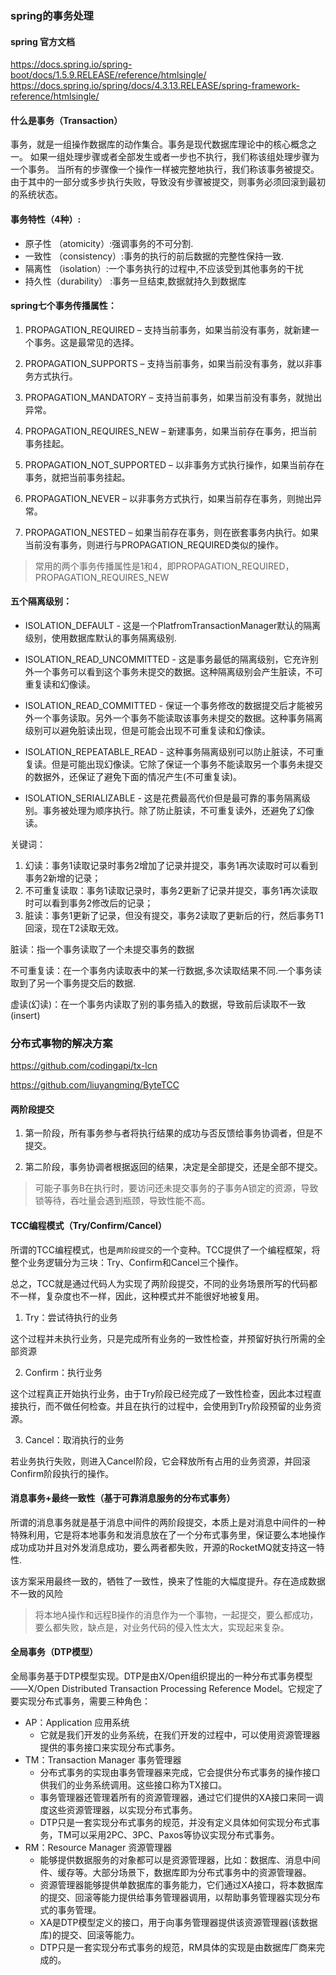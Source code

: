 ### spring的事务处理

#### spring 官方文档

https://docs.spring.io/spring-boot/docs/1.5.9.RELEASE/reference/htmlsingle/
https://docs.spring.io/spring/docs/4.3.13.RELEASE/spring-framework-reference/htmlsingle/

#### 什么是事务（Transaction）

事务，就是一组操作数据库的动作集合。事务是现代数据库理论中的核心概念之一。
如果一组处理步骤或者全部发生或者一步也不执行，我们称该组处理步骤为一个事务。
当所有的步骤像一个操作一样被完整地执行，我们称该事务被提交。
由于其中的一部分或多步执行失败，导致没有步骤被提交，则事务必须回滚到最初的系统状态。

#### 事务特性（4种）: 
-  原子性 （atomicity）:强调事务的不可分割. 
-  一致性 （consistency）:事务的执行的前后数据的完整性保持一致. 
-  隔离性 （isolation）:一个事务执行的过程中,不应该受到其他事务的干扰 
-  持久性（durability） :事务一旦结束,数据就持久到数据库


#### spring七个事务传播属性：

1. PROPAGATION_REQUIRED – 支持当前事务，如果当前没有事务，就新建一个事务。这是最常见的选择。
 
2. PROPAGATION_SUPPORTS – 支持当前事务，如果当前没有事务，就以非事务方式执行。
 
3. PROPAGATION_MANDATORY – 支持当前事务，如果当前没有事务，就抛出异常。
 
4. PROPAGATION_REQUIRES_NEW – 新建事务，如果当前存在事务，把当前事务挂起。
 
5. PROPAGATION_NOT_SUPPORTED – 以非事务方式执行操作，如果当前存在事务，就把当前事务挂起。
 
6. PROPAGATION_NEVER – 以非事务方式执行，如果当前存在事务，则抛出异常。
 
7. PROPAGATION_NESTED – 如果当前存在事务，则在嵌套事务内执行。如果当前没有事务，则进行与PROPAGATION_REQUIRED类似的操作。

> 常用的两个事务传播属性是1和4，即PROPAGATION_REQUIRED，PROPAGATION_REQUIRES_NEW

#### 五个隔离级别：


- ISOLATION_DEFAULT - 这是一个PlatfromTransactionManager默认的隔离级别，使用数据库默认的事务隔离级别.


- ISOLATION_READ_UNCOMMITTED - 这是事务最低的隔离级别，它充许别外一个事务可以看到这个事务未提交的数据。这种隔离级别会产生脏读，不可重复读和幻像读。

- ISOLATION_READ_COMMITTED - 保证一个事务修改的数据提交后才能被另外一个事务读取。另外一个事务不能读取该事务未提交的数据。这种事务隔离级别可以避免脏读出现，但是可能会出现不可重复读和幻像读。

- ISOLATION_REPEATABLE_READ - 这种事务隔离级别可以防止脏读，不可重复读。但是可能出现幻像读。它除了保证一个事务不能读取另一个事务未提交的数据外，还保证了避免下面的情况产生(不可重复读)。

- ISOLATION_SERIALIZABLE - 这是花费最高代价但是最可靠的事务隔离级别。事务被处理为顺序执行。除了防止脏读，不可重复读外，还避免了幻像读。

关键词： 

1. 幻读：事务1读取记录时事务2增加了记录并提交，事务1再次读取时可以看到事务2新增的记录； 
2. 不可重复读取：事务1读取记录时，事务2更新了记录并提交，事务1再次读取时可以看到事务2修改后的记录； 
3. 脏读：事务1更新了记录，但没有提交，事务2读取了更新后的行，然后事务T1回滚，现在T2读取无效。

脏读：指一个事务读取了一个未提交事务的数据

不可重复读：在一个事务内读取表中的某一行数据,多次读取结果不同.一个事务读取到了另一个事务提交后的数据.

虚读(幻读)：在一个事务内读取了别的事务插入的数据，导致前后读取不一致(insert)


### 分布式事物的解决方案




https://github.com/codingapi/tx-lcn

https://github.com/liuyangming/ByteTCC

#### 两阶段提交

1. 第一阶段，所有事务参与者将执行结果的成功与否反馈给事务协调者，但是不提交。

2. 第二阶段，事务协调者根据返回的结果，决定是全部提交，还是全部不提交。

> 可能子事务B在执行时，要访问还未提交事务的子事务A锁定的资源，导致锁等待，吞吐量会遇到瓶颈，导致性能不高。

#### TCC编程模式（Try/Confirm/Cancel）

所谓的TCC编程模式，也是`两阶段提交`的一个变种。TCC提供了一个编程框架，将整个业务逻辑分为三块：Try、Confirm和Cancel三个操作。

总之，TCC就是通过代码人为实现了两阶段提交，不同的业务场景所写的代码都不一样，复杂度也不一样，因此，这种模式并不能很好地被复用。

1. Try：尝试待执行的业务 
 
这个过程并未执行业务，只是完成所有业务的一致性检查，并预留好执行所需的全部资源

2. Confirm：执行业务 
 
这个过程真正开始执行业务，由于Try阶段已经完成了一致性检查，因此本过程直接执行，而不做任何检查。并且在执行的过程中，会使用到Try阶段预留的业务资源。

3. Cancel：取消执行的业务 
 
若业务执行失败，则进入Cancel阶段，它会释放所有占用的业务资源，并回滚Confirm阶段执行的操作。


#### 消息事务+最终一致性（基于可靠消息服务的分布式事务）

所谓的消息事务就是基于消息中间件的两阶段提交，本质上是对消息中间件的一种特殊利用，它是将本地事务和发消息放在了一个分布式事务里，保证要么本地操作成功成功并且对外发消息成功，要么两者都失败，开源的RocketMQ就支持这一特性.

该方案采用最终一致的，牺牲了一致性，换来了性能的大幅度提升。存在造成数据不一致的风险

> 将本地A操作和远程B操作的消息作为一个事物，一起提交，要么都成功，要么都失败，缺点是，对业务代码的侵入性太大，实现起来复杂。


#### 全局事务（DTP模型）

全局事务基于DTP模型实现。DTP是由X/Open组织提出的一种分布式事务模型——X/Open Distributed Transaction Processing Reference Model。它规定了要实现分布式事务，需要三种角色：
- AP：Application 应用系统 
   * 它就是我们开发的业务系统，在我们开发的过程中，可以使用资源管理器提供的事务接口来实现分布式事务。
- TM：Transaction Manager 事务管理器
   * 分布式事务的实现由事务管理器来完成，它会提供分布式事务的操作接口供我们的业务系统调用。这些接口称为TX接口。
   * 事务管理器还管理着所有的资源管理器，通过它们提供的XA接口来同一调度这些资源管理器，以实现分布式事务。
   * DTP只是一套实现分布式事务的规范，并没有定义具体如何实现分布式事务，TM可以采用2PC、3PC、Paxos等协议实现分布式事务。
- RM：Resource Manager 资源管理器
   * 能够提供数据服务的对象都可以是资源管理器，比如：数据库、消息中间件、缓存等。大部分场景下，数据库即为分布式事务中的资源管理器。
   * 资源管理器能够提供单数据库的事务能力，它们通过XA接口，将本数据库的提交、回滚等能力提供给事务管理器调用，以帮助事务管理器实现分布式的事务管理。
   * XA是DTP模型定义的接口，用于向事务管理器提供该资源管理器(该数据库)的提交、回滚等能力。
   * DTP只是一套实现分布式事务的规范，RM具体的实现是由数据库厂商来完成的。





